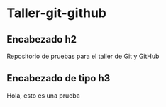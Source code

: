 # Taller-git-github

## Encabezado h2
Repositorio de pruebas para el taller de Git y GitHub
## Encabezado de tipo h3

Hola, esto es una prueba